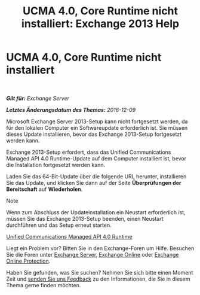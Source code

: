 ﻿---
title: 'UCMA 4.0, Core Runtime nicht installiert: Exchange 2013 Help'
TOCTitle: UCMA 4.0, Core Runtime nicht installiert
ms:assetid: b26b628b-116d-4f13-ab86-bac80e2a2e1f
ms:mtpsurl: https://technet.microsoft.com/de-de/library/ms.exch.setupreadiness.ucmaredistmsi(v=EXCHG.150)
ms:contentKeyID: 50476468
ms.date: 04/24/2018
mtps_version: v=EXCHG.150
ms.translationtype: HT
---

# UCMA 4.0, Core Runtime nicht installiert

 

_**Gilt für:** Exchange Server_

_**Letztes Änderungsdatum des Themas:** 2016-12-09_

Microsoft Exchange Server 2013-Setup kann nicht fortgesetzt werden, da für den lokalen Computer ein Softwareupdate erforderlich ist. Sie müssen dieses Update installieren, bevor das Exchange 2013-Setup fortgesetzt werden kann.

Exchange 2013-Setup erfordert, dass das Unified Communications Managed API 4.0 Runtime-Update auf dem Computer installiert ist, bevor die Installation fortgesetzt werden kann.

Laden Sie das 64-Bit-Update über die folgende URL herunter, installieren Sie das Update, und klicken Sie dann auf der Seite **Überprüfungen der Bereitschaft** auf **Wiederholen**.


> [!NOTE]
> Wenn zum Abschluss der Updateinstallation ein Neustart erforderlich ist, müssen Sie das Exchange 2013-Setup beenden, einen Neustart durchführen und das Setup erneut starten.



[Unified Communications Managed API 4.0 Runtime](https://go.microsoft.com/fwlink/p/?linkid=258269)

Liegt ein Problem vor? Bitten Sie in den Exchange-Foren um Hilfe. Besuchen Sie die Foren unter [Exchange Server](https://go.microsoft.com/fwlink/p/?linkid=60612), [Exchange Online](https://go.microsoft.com/fwlink/p/?linkid=267542) oder [Exchange Online Protection](https://go.microsoft.com/fwlink/p/?linkid=285351).

Haben Sie gefunden, was Sie suchen? Nehmen Sie sich bitte einen Moment Zeit und [senden Sie uns Feedback](mailto:exsetuphelpfeedback@microsoft.com?subject=exchange%202013%20setup%20help%20feedbac) zu den Informationen, die Sie in diesem Thema gerne finden möchten.

